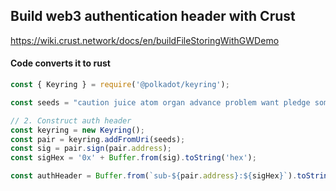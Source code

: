 ## Build web3 authentication header with Crust   
https://wiki.crust.network/docs/en/buildFileStoringWithGWDemo   

#### Code converts it to rust   

```js
const { Keyring } = require('@polkadot/keyring');

const seeds = "caution juice atom organ advance problem want pledge someone senior holiday very";

// 2. Construct auth header
const keyring = new Keyring();
const pair = keyring.addFromUri(seeds);
const sig = pair.sign(pair.address);
const sigHex = '0x' + Buffer.from(sig).toString('hex');

const authHeader = Buffer.from(`sub-${pair.address}:${sigHex}`).toString('base64');
```